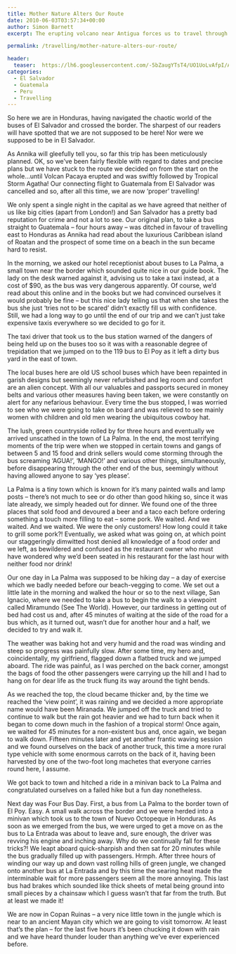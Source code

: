 ```yaml
---
title: Mother Nature Alters Our Route
date: 2010-06-03T03:57:34+00:00
author: Simon Barnett
excerpt: The erupting volcano near Antigua forces us to travel through El Salvador to Honduras.

permalink: /travelling/mother-nature-alters-our-route/

header:
  teaser:  https://lh6.googleusercontent.com/-5bZaugYTsT4/UO1UoLvAfpI/AAAAAAAAAH0/lm0S3y5cPVo/s640/CIMG2845.JPG
categories:
  - El Salvador
  - Guatemala
  - Peru
  - Travelling
---
```

So here we are in Honduras, having navigated the chaotic world of the buses of El Salvador and crossed the border. The sharpest of our readers will have spotted that we are not supposed to be here! Nor were we supposed to be in El Salvador.

As Annika will gleefully tell you, so far this trip has been meticulously planned. OK, so we&#8217;ve been fairly flexible with regard to dates and precise plans but we have stuck to the route we decided on from the start on the whole&#8230;until Volcan Pacaya erupted and was swiftly followed by Tropical Storm Agatha! Our connecting flight to Guatemala from El Salvador was cancelled and so, after all this time, we are now &#8216;proper&#8217; travelling!

We only spent a single night in the capital as we have agreed that neither of us like big cities (apart from London!) and San Salvador has a pretty bad reputation for crime and not a lot to see. Our original plan, to take a bus straight to Guatemala &#8211; four hours away &#8211; was ditched in favour of travelling east to Honduras as Annika had read about the luxurious Caribbean island of Roatan and the prospect of some time on a beach in the sun became hard to resist.

In the morning, we asked our hotel receptionist about buses to La Palma, a small town near the border which sounded quite nice in our guide book. The lady on the desk warned against it, advising us to take a taxi instead, at a cost of $90, as the bus was very dangerous apparently. Of course, we&#8217;d read about this online and in the books but we had convinced ourselves it would probably be fine &#8211; but this nice lady telling us that when she takes the bus she just &#8216;tries not to be scared&#8217; didn&#8217;t exactly fill us with confidence. Still, we had a long way to go until the end of our trip and we can&#8217;t just take expensive taxis everywhere so we decided to go for it.

The taxi driver that took us to the bus station warned of the dangers of being held up on the buses too so it was with a reasonable degree of trepidation that we jumped on to the 119 bus to El Poy as it left a dirty bus yard in the east of town.

The local buses here are old US school buses which have been repainted in garish designs but seemingly never refurbished and leg room and comfort are an alien concept. With all our valuables and passports secured in money belts and various other measures having been taken, we were constantly on alert for any nefarious behaviour. Every time the bus stopped, I was worried to see who we were going to take on board and was relieved to see mainly women with children and old men wearing the ubiquitous cowboy hat.

The lush, green countryside rolled by for three hours and eventually we arrived unscathed in the town of La Palma. In the end, the most terrifying moments of the trip were when we stopped in certain towns and gangs of between 5 and 15 food and drink sellers would come storming through the bus screaming &#8216;AGUA!&#8217;, &#8216;MANGO!&#8217; and various other things, simultaneously, before disappearing through the other end of the bus, seemingly without having allowed anyone to say &#8216;yes please&#8217;.

La Palma is a tiny town which is known for it&#8217;s many painted walls and lamp posts &#8211; there&#8217;s not much to see or do other than good hiking so, since it was late already, we simply headed out for dinner. We found one of the three places that sold food and devoured a beer and a taco each before ordering something a touch more filling to eat &#8211; some pork. We waited. And we waited. And we waited. We were the only customers! How long could it take to grill some pork?! Eventually, we asked what was going on, at which point our staggeringly dimwitted host denied all knowledge of a food order and we left, as bewildered and confused as the restaurant owner who must have wondered why we&#8217;d been seated in his restaurant for the last hour with neither food nor drink!

Our one day in La Palma was supposed to be hiking day &#8211; a day of exercise which we badly needed before our beach-vegging to come. We set out a little late in the morning and walked the hour or so to the next village, San Ignacio, where we needed to take a bus to begin the walk to a viewpoint called Miramundo (See The World). However, our tardiness in getting out of bed had cost us and, after 45 minutes of waiting at the side of the road for a bus which, as it turned out, wasn&#8217;t due for another hour and a half, we decided to try and walk it.

The weather was baking hot and very humid and the road was winding and steep so progress was painfully slow. After some time, my hero and, coincidentally, my girlfriend, flagged down a flatbed truck and we jumped aboard. The ride was painful, as I was perched on the back corner, amongst the bags of food the other passengers were carrying up the hill and I had to hang on for dear life as the truck flung its way around the tight bends.

As we reached the top, the cloud became thicker and, by the time we reached the &#8216;view point&#8217;, it was raining and we decided a more appropriate name would have been Miranada. We jumped off the truck and tried to continue to walk but the rain got heavier and we had to turn back when it began to come down much in the fashion of a tropical storm! Once again, we waited for 45 minutes for a non-existent bus and, once again, we began to walk down. Fifteen minutes later and yet another frantic waving session and we found ourselves on the back of another truck, this time a more rural type vehicle with some enormous carrots on the back of it, having been harvested by one of the two-foot long machetes that everyone carries round here, I assume.

We got back to town and hitched a ride in a minivan back to La Palma and congratulated ourselves on a failed hike but a fun day nonetheless.

Next day was Four Bus Day. First, a bus from La Palma to the border town of El Poy. Easy. A small walk across the border and we were herded into a minivan which took us to the town of Nuevo Octopeque in Honduras. As soon as we emerged from the bus, we were urged to get a move on as the bus to La Entrada was about to leave and, sure enough, the driver was revving his engine and inching away. Why do we continually fall for these tricks?! We leapt aboard quick-sharpish and then sat for 20 minutes while the bus gradually filled up with passengers. Hrmph. After three hours of winding our way up and down vast rolling hills of green jungle, we changed onto another bus at La Entrada and by this time the searing heat made the interminable wait for more passengers seem all the more annoying. This last bus had brakes which sounded like thick sheets of metal being ground into small pieces by a chainsaw which I guess wasn&#8217;t that far from the truth. But at least we made it!

We are now in Copan Ruinas &#8211; a very nice little town in the jungle which is near to an ancient Mayan city which we are going to visit tomorrow. At least that&#8217;s the plan &#8211; for the last five hours it&#8217;s been chucking it down with rain and we have heard thunder louder than anything we&#8217;ve ever experienced before.
